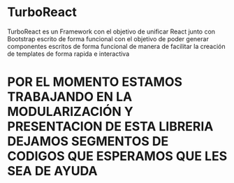 # TurboReact
TurboReact es un Framework con el objetivo de unificar React junto con Bootstrap escrito de forma funcional  con el objetivo de poder generar componentes escritos de forma funcional de manera de facilitar la creación de templates de forma rapida e interactiva

# POR EL MOMENTO ESTAMOS TRABAJANDO EN  LA MODULARIZACIÓN Y PRESENTACION DE ESTA LIBRERIA DEJAMOS SEGMENTOS DE CODIGOS QUE ESPERAMOS QUE LES SEA DE AYUDA